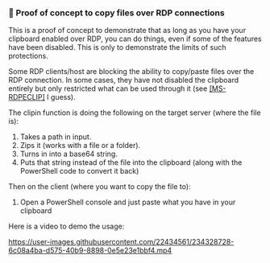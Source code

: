 ### 📎 Proof of concept to copy files over RDP connections

This is a proof of concept to demonstrate that as long as you have your clipboard enabled over RDP, you can do things, even if some of the features have been disabled. This is only to demonstrate the limits of such protections.

Some RDP clients/host are blocking the ability to copy/paste files over the RDP connection. In some cases, they have not disabled the clipboard entirely but only restricted what can be used through it (see [[MS-RDPECLIP]](https://learn.microsoft.com/en-us/openspecs/windows_protocols/MS-RDPECLIP/fb9b7e0b-6db4-41c2-b83c-f889c1ee7688) I guess).

The clipin function is doing the following on the target server (where the file is):
1. Takes a path in input.
2. Zips it (works with a file or a folder).
3. Turns in into a base64 string.
4. Puts that string instead of the file into the clipboard (along with the PowerShell code to convert it back)

Then on the client (where you want to copy the file to):
1. Open a PowerShell console and just paste what you have in your clipboard

Here is a video to demo the usage:

https://user-images.githubusercontent.com/22434561/234328728-6c08a4ba-d575-40b9-8898-0e5e23e1bbf4.mp4

